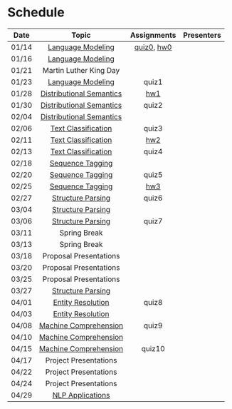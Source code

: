 # Schedule

| Date | Topic | Assignments | Presenters |
|:-:|:-:|:-:|---|
|01/14| [Language Modeling](../topics/language_modeling.md) | [quiz0](), [hw0](../homework/hw0) | |
|01/16| [Language Modeling](../topics/language_modeling.md) | | |
|01/21| Martin Luther King Day | | |
|01/23| [Language Modeling](../topics/language_modeling.md) | quiz1 |
|01/28| [Distributional Semantics](../topics/distributional_semantics.md) | [hw1](../homework/hw1) | |
|01/30| [Distributional Semantics](../topics/distributional_semantics.md) | quiz2 | |
|02/04| [Distributional Semantics](../topics/distributional_semantics.md) | | |
|02/06| [Text Classification](../topics/text_classification.md) | quiz3 | |
|02/11| [Text Classification](../topics/text_classification.md) | [hw2](../homework/hw2) | |
|02/13| [Text Classification](../topics/text_classification.md) | quiz4 | |
|02/18| [Sequence Tagging](../topics/sequence_tagging.md) | | |
|02/20| [Sequence Tagging](../topics/sequence_tagging.md) | quiz5 | |
|02/25| [Sequence Tagging](../topics/sequence_tagging.md) | [hw3](../homework/hw3) | |
|02/27| [Structure Parsing](../topics/structure_parsing.md) | quiz6 | |
|03/04| [Structure Parsing](../topics/structure_parsing.md) | | |
|03/06| [Structure Parsing](../topics/structure_parsing.md) | quiz7 | |
|03/11| Spring Break | | |
|03/13| Spring Break | | |
|03/18| Proposal Presentations | | |
|03/20| Proposal Presentations | | |
|03/25| Proposal Presentations | | |
|03/27| [Structure Parsing](../topics/structure_parsing.md) | | |
|04/01| [Entity Resolution](../topics/entity_resolution.md) | quiz8| |
|04/03| [Entity Resolution](../topics/entity_resolution.md) | | |
|04/08| [Machine Comprehension](../topics/machine_comprehension.md) | quiz9 | |
|04/10| [Machine Comprehension](../topics/machine_comprehension.md) | | |
|04/15| [Machine Comprehension](../topics/machine_comprehension.md) | quiz10 | |
|04/17| Project Presentations | | |
|04/22| Project Presentations | | |
|04/24| Project Presentations | | |
|04/29| [NLP Applications](../topics/nlp_applications.md) | | |


<!--|03/25| [Phrase Structure Grammar](https://www.slideshare.net/jchoi7s/cs571-phrase-structure-grammar) | | |
|03/27| [Tree Adjoining Grammar](https://www.slideshare.net/jchoi7s/cs571-tree-adjoining-grammar) | | |
|04/01| [Combinatory Categorial Grammar](https://www.slideshare.net/jchoi7s/cs571-combinatory-categorial-grammar) | | |
|04/03| [Meaning Representations](http://mathcs.emory.edu/~choi/courses/cs571/slides/) | | |
|04/08| [Meaning Representations](http://mathcs.emory.edu/~choi/courses/cs571/slides/) | | |
-->




